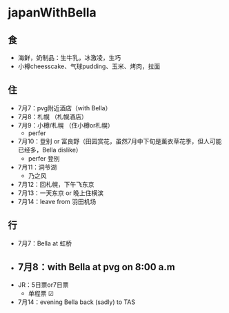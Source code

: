 # japanWithBella
## 食
  - 海鲜，奶制品：生牛乳，冰激凌，生巧
  - 小樽cheesscake、气球pudding、玉米、烤肉，拉面
## 住
  - 7月7：pvg附近酒店（with Bella）
  - 7月8：札幌 （札幌酒店）
  - 7月9：小樽/札幌  （住小樽or札幌）
    - perfer 
  - 7月10：登别 or 富良野（田园赏花，虽然7月中下旬是薰衣草花季，但人可能已经多，Bella dislike）
    - perfer 登别
  - 7月11：洞爷湖
    - 乃之风
  - 7月12：回札幌，下午飞东京
  - 7月13：一天东京 or 晚上住横滨
  - 7月14：leave from 羽田机场
## 行
  - 7月7：Bella at 虹桥
  - 7月8：with Bella at pvg on 8:00 a.m
    - 
  - JR：5日票or7日票
    - 单程票 ☑
  - 7月14：evening Bella back (sadly) to TAS 
